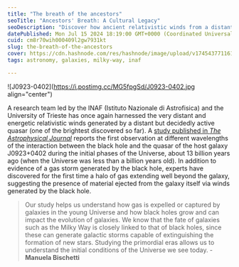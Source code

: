 ```yaml
---
title: "The breath of the ancestors"
seoTitle: "Ancestors' Breath: A Cultural Legacy"
seoDescription: "Discover how ancient relativistic winds from a distant quasar reveal insights into early universe galaxy formation and black hole interactions"
datePublished: Mon Jul 15 2024 18:19:00 GMT+0000 (Coordinated Universal Time)
cuid: cm8r70wih000409l2gw7931kt
slug: the-breath-of-the-ancestors
cover: https://cdn.hashnode.com/res/hashnode/image/upload/v1745437711611/ed7e17f2-ba4c-4cd8-8b14-c0337b19bbc6.jpeg
tags: astronomy, galaxies, milky-way, inaf

---
```


![J0923-0402](https://i.postimg.cc/MG5fpgSd/J0923-0402.jpg align="center")

A research team led by the INAF (Istituto Nazionale di Astrofisica) and the University of Trieste has once again harnessed the very distant and energetic relativistic winds generated by a distant but decidedly active quasar (one of the brightest discovered so far). A [study published in *The Astrophysical Journal*](https://doi.org/10.48550/arXiv.2404.12443) reports the first observation at different wavelengths of the interaction between the black hole and the quasar of the host galaxy J0923+0402 during the initial phases of the Universe, about 13 billion years ago (when the Universe was less than a billion years old). In addition to evidence of a gas storm generated by the black hole, experts have discovered for the first time a halo of gas extending well beyond the galaxy, suggesting the presence of material ejected from the galaxy itself via winds generated by the black hole.

> Our study helps us understand how gas is expelled or captured by galaxies in the young Universe and how black holes grow and can impact the evolution of galaxies. We know that the fate of galaxies such as the Milky Way is closely linked to that of black holes, since these can generate galactic storms capable of extinguishing the formation of new stars. Studying the primordial eras allows us to understand the initial conditions of the Universe we see today. - **Manuela Bischetti**